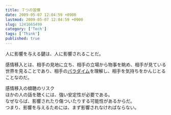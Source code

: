 ```yaml
---
title: ７つの習慣
date: 2009-05-07 12:04:59 +0900
lastmod: 2009-05-07 12:04:59 +0900
slug: 1241665499
category: ['Tech']
tags: ['Think']
published: true
---
```




<p>人に影響を与える鍵は、人に影響されることだ。</p><p>感情移入とは、相手の見地に立ち、相手の立場から物事を眺め、相手が見ている世界を見ることであり、相手の<a class="keyword" href="http://d.hatena.ne.jp/keyword/%A5%D1%A5%E9%A5%C0%A5%A4%A5%E0">パラダイム</a>を理解し、相手を気持ちをかんじとることなのだ。</p><p>感情移入の傾聴のリスク<br />
ほかの人の話を聴くには、強い安定性が必要である。<br />
なぜならば、影響されたり傷ついたりする可能性があるからだ。<br />
つまり、影響を与えるためには、まず影響されなければならない。</p>

